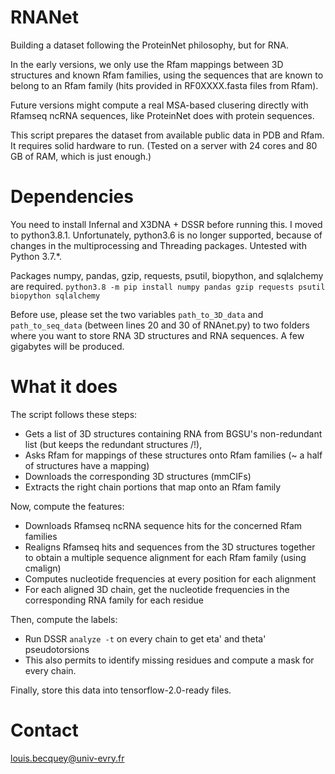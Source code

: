# RNANet
Building a dataset following the ProteinNet philosophy, but for RNA.

In the early versions, we only use the Rfam mappings between 3D structures and known Rfam families, using the sequences that are known to belong to an Rfam family (hits provided in RF0XXXX.fasta files from Rfam).

Future versions might compute a real MSA-based clusering directly with Rfamseq ncRNA sequences, like ProteinNet does with protein sequences.

This script prepares the dataset from available public data in PDB and Rfam.
It requires solid hardware to run. (Tested on a server with 24 cores and 80 GB of RAM, which is just enough.)

# Dependencies
You need to install Infernal and X3DNA + DSSR before running this.
I moved to python3.8.1. Unfortunately, python3.6 is no longer supported, because of changes in the multiprocessing and Threading packages. Untested with Python 3.7.*.

Packages numpy, pandas, gzip, requests, psutil, biopython, and sqlalchemy are required.
`python3.8 -m pip install numpy pandas gzip requests psutil biopython sqlalchemy`

Before use, please set the two variables `path_to_3D_data` and `path_to_seq_data` (between lines 20 and 30 of RNAnet.py) to two folders where you want to store RNA 3D structures and RNA sequences. A few gigabytes will be produced.

# What it does
The script follows these steps:
* Gets a list of 3D structures containing RNA from BGSU's non-redundant list (but keeps the redundant structures /!\),
* Asks Rfam for mappings of these structures onto Rfam families (~ a half of structures have a mapping)
* Downloads the corresponding 3D structures (mmCIFs)
* Extracts the right chain portions that map onto an Rfam family

Now, compute the features:

* Downloads Rfamseq ncRNA sequence hits for the concerned Rfam families
* Realigns Rfamseq hits and sequences from the 3D structures together to obtain a multiple sequence alignment for each Rfam family (using cmalign)
* Computes nucleotide frequencies at every position for each alignment
* For each aligned 3D chain, get the nucleotide frequencies in the corresponding RNA family for each residue

Then, compute the labels:

* Run DSSR `analyze -t` on every chain to get eta' and theta' pseudotorsions
* This also permits to identify missing residues and compute a mask for every chain.

Finally, store this data into tensorflow-2.0-ready files.

# Contact
louis.becquey@univ-evry.fr
